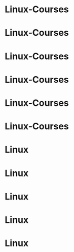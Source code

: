# Linux-Courses
# Linux-Courses
# Linux-Courses
# Linux-Courses
# Linux-Courses
# Linux-Courses
# Linux
# Linux
# Linux
# Linux
# Linux
